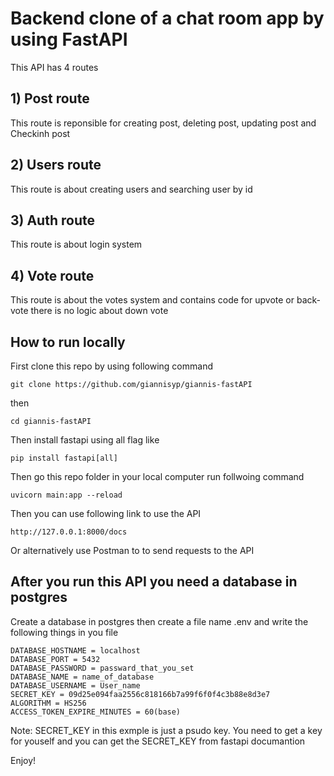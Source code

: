 # Backend clone of a chat room app by using FastAPI

This API has 4 routes

## 1) Post route

This route is reponsible for creating post, deleting post, updating post and Checkinh post

## 2) Users route

This route is about creating users and searching user by id

## 3) Auth route

This route is about login system

## 4) Vote route

This route is about the votes system and contains code for upvote or back-vote there is no logic about down vote

## How to run locally

First clone this repo by using following command

```
git clone https://github.com/giannisyp/giannis-fastAPI
```

then

```
cd giannis-fastAPI
```

Then install fastapi using all flag like

```
pip install fastapi[all]
```

Then go this repo folder in your local computer run follwoing command

```
uvicorn main:app --reload
```

Then you can use following link to use the API

```
http://127.0.0.1:8000/docs 
```

Or alternatively use Postman to to send requests to the API 

## After you run this API you need a database in postgres

Create a database in postgres then create a file name .env and write the following things in you file

```
DATABASE_HOSTNAME = localhost
DATABASE_PORT = 5432
DATABASE_PASSWORD = passward_that_you_set
DATABASE_NAME = name_of_database
DATABASE_USERNAME = User_name
SECRET_KEY = 09d25e094faa2556c818166b7a99f6f0f4c3b88e8d3e7 
ALGORITHM = HS256
ACCESS_TOKEN_EXPIRE_MINUTES = 60(base)
```

Note: SECRET_KEY in this exmple is just a psudo key. You need to get a key for youself and you can get the SECRET_KEY from fastapi documantion

Enjoy!


